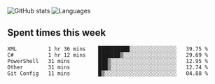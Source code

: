![GitHub stats](https://github-readme-stats.vercel.app/api?username=emipa606&theme=github_dark&show_icons=true) 
![Languages](https://github-readme-stats.vercel.app/api/top-langs/?username=emipa606&theme=github_dark&layout=compact)

## Spent times this week
<!--START_SECTION:waka-->
```text
XML          1 hr 36 mins    ██████████░░░░░░░░░░░░░░░   39.75 % 
C#           1 hr 12 mins    ███████▒░░░░░░░░░░░░░░░░░   29.69 % 
PowerShell   31 mins         ███▒░░░░░░░░░░░░░░░░░░░░░   12.95 % 
Other        31 mins         ███▒░░░░░░░░░░░░░░░░░░░░░   12.74 % 
Git Config   11 mins         █▒░░░░░░░░░░░░░░░░░░░░░░░   04.88 % 
```
<!--END_SECTION:waka-->
